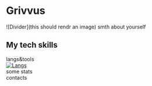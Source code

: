 # Grivvus
![Divider](this should rendr an image)
smth about yourself
<br>
## My tech skills
langs&tools<br>
[![Langs](https://skillicons.dev/icons?i=python,fastapi,git,github,postgres,docker,linux,neovim)](https://skillicons.dev)
<br>
some stats
<br>
contacts
